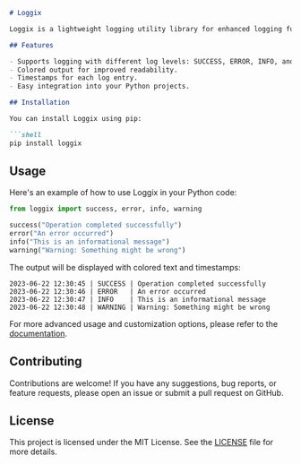 ```markdown
# Loggix

Loggix is a lightweight logging utility library for enhanced logging functionality in Python.

## Features

- Supports logging with different log levels: SUCCESS, ERROR, INFO, and WARNING.
- Colored output for improved readability.
- Timestamps for each log entry.
- Easy integration into your Python projects.

## Installation

You can install Loggix using pip:

```shell
pip install loggix
```

## Usage

Here's an example of how to use Loggix in your Python code:

```python
from loggix import success, error, info, warning

success("Operation completed successfully")
error("An error occurred")
info("This is an informational message")
warning("Warning: Something might be wrong")
```

The output will be displayed with colored text and timestamps:

```
2023-06-22 12:30:45 | SUCCESS | Operation completed successfully
2023-06-22 12:30:46 | ERROR   | An error occurred
2023-06-22 12:30:47 | INFO    | This is an informational message
2023-06-22 12:30:48 | WARNING | Warning: Something might be wrong
```

For more advanced usage and customization options, please refer to the [documentation](https://github.com/your_username/loggix/docs).

## Contributing

Contributions are welcome! If you have any suggestions, bug reports, or feature requests, please open an issue or submit a pull request on GitHub.

## License

This project is licensed under the MIT License. See the [LICENSE](https://github.com/KURiC1128/loggix/LICENSE) file for more details.
```
